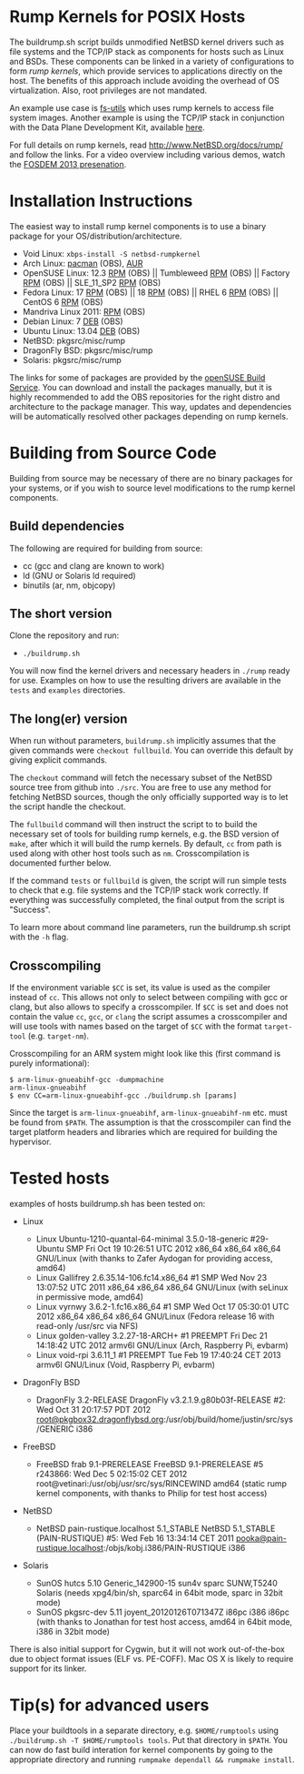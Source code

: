 Rump Kernels for POSIX Hosts
============================

The buildrump.sh script builds unmodified NetBSD kernel drivers such
as file systems and the TCP/IP stack as components for hosts such as
Linux and BSDs.  These components can be linked in a variety
of configurations to form *rump kernels*, which provide services to
applications directly on the host.  The benefits of this approach include
avoiding the overhead of OS virtualization.  Also, root privileges are
not mandated.

An example use case is [fs-utils](http://github.com/stacktic/fs-utils)
which uses rump kernels to access file system images.  Another example
is using the TCP/IP stack in conjunction with the Data Plane Development
Kit, available [here](http://github.com/anttikantee/dpdk-rumptcpip).

For full details on rump kernels, read http://www.NetBSD.org/docs/rump/
and follow the links.
For a video overview including various demos, watch the
[FOSDEM 2013 presenation](http://video.fosdem.org/2013/maintracks/K.1.105/The_Anykernel_and_Rump_Kernels.webm).

Installation Instructions
=========================

The easiest way to install rump kernel components is to use a binary
package for your OS/distribution/architecture.

* Void Linux: `xbps-install -S netbsd-rumpkernel`
* Arch Linux: [pacman](https://build.opensuse.org/package/binaries?package=rump&project=home%3Astaal1978&repository=Arch_Core) (OBS), [AUR](https://aur.archlinux.org/packages/netbsd-rump-cvs/) 
* OpenSUSE Linux:
12.3 [RPM](https://build.opensuse.org/package/binaries?package=rump&project=home%3Astaal1978&repository=openSUSE_12.3) (OBS)
|| Tumbleweed [RPM](https://build.opensuse.org/package/binaries?package=rump&project=home%3Astaal1978&repository=openSUSE_Factory) (OBS)
|| Factory [RPM](https://build.opensuse.org/package/binaries?package=rump&project=home%3Astaal1978&repository=openSUSE_Factory) (OBS)
|| SLE_11_SP2 [RPM](https://build.opensuse.org/package/binaries?package=rump&project=home%3Astaal1978&repository=SLE_11_SP2) (OBS)
* Fedora Linux:
17 [RPM](https://build.opensuse.org/package/binaries?package=rump&project=home%3Astaal1978&repository=Fedora_17) (OBS)
|| 18 [RPM](https://build.opensuse.org/package/binaries?package=rump&project=home%3Astaal1978&repository=Fedora_18) (OBS)
|| RHEL 6 [RPM](https://build.opensuse.org/package/binaries?package=rump&project=home%3Astaal1978&repository=RedHat_RHEL-6) (OBS)
|| CentOS 6 [RPM](https://build.opensuse.org/package/binaries?package=rump&project=home%3Astaal1978&repository=CentOS_CentOS-6) (OBS)
* Mandriva Linux 2011: [RPM](https://build.opensuse.org/package/binaries?package=rump&project=home%3Astaal1978&repository=Mandriva_2011) (OBS)
* Debian Linux:
7 [DEB](https://build.opensuse.org/package/binaries?package=rump&project=home%3Astaal1978&repository=Debian_7.0) (OBS)
* Ubuntu Linux:
13.04 [DEB](https://build.opensuse.org/package/binaries?package=rump&project=home%3Astaal1978&repository=xUbuntu_13.04) (OBS)
* NetBSD: pkgsrc/misc/rump
* DragonFly BSD: pkgsrc/misc/rump
* Solaris: pkgsrc/misc/rump

The links for some of packages are provided by the
[openSUSE Build Service](https://build.opensuse.org/package/show?package=rump&project=home%3Astaal1978). 
You can download and install the packages manually, but it is highly recommended to add the OBS repositories for the right distro and architecture to the package manager. This way, updates and dependencies will be automatically resolved other packages depending on rump kernels.


Building from Source Code
=========================

Building from source may be necessary of there are no binary packages
for your systems, or if you wish to source level modifications to the
rump kernel components.

Build dependencies
------------------

The following are required for building from source:

- cc (gcc and clang are known to work)
- ld (GNU or Solaris ld required)
- binutils (ar, nm, objcopy)

The short version
-----------------

Clone the repository and run:

- `./buildrump.sh`

You will now find the kernel drivers and necessary headers in `./rump`
ready for use.  Examples on how to use the resulting drivers are available
in the `tests` and `examples` directories.

The long(er) version
--------------------

When run without parameters, `buildrump.sh` implicitly assumes that the
given commands were `checkout fullbuild`.  You can override this default
by giving explicit commands.

The `checkout` command will fetch the necessary subset of the NetBSD
source tree from github into `./src`.  You are free to use any method
for fetching NetBSD sources, though the only officially supported way
is to let the script handle the checkout.

The `fullbuild` command will then instruct the script to to build the
necessary set of tools for building rump kernels, e.g. the BSD version
of `make`, after which it will build the rump kernels.  By default,
`cc` from path is used along with other host tools such as `nm`.
Crosscompilation is documented further below.

If the command `tests` or `fullbuild` is given, the script will run simple
tests to check that e.g. file systems and the TCP/IP stack work correctly.
If everything was successfully completed, the final output from the
script is "Success".

To learn more about command line parameters, run the buildrump.sh
script with the `-h` flag.

Crosscompiling
--------------

If the environment variable `$CC` is set, its value is used as the compiler
instead of `cc`.  This allows not only to select between compiling with
gcc or clang, but also allows to specify a crosscompiler.  If `$CC` is set
and does not contain the value `cc`, `gcc`, or `clang` the script assumes
a crosscompiler and will use tools with names based on the target of
`$CC` with the format `target-tool` (e.g. `target-nm`).

Crosscompiling for an ARM system might look like this (first command
is purely informational):

	$ arm-linux-gnueabihf-gcc -dumpmachine
	arm-linux-gnueabihf
	$ env CC=arm-linux-gnueabihf-gcc ./buildrump.sh [params]

Since the target is `arm-linux-gnueabihf`, `arm-linux-gnueabihf-nm` etc.
must be found from `$PATH`.  The assumption is that the crosscompiler
can find the target platform headers and libraries which are required
for building the hypervisor.


Tested hosts
============

examples of hosts buildrump.sh has been tested on:

- Linux
    - Linux Ubuntu-1210-quantal-64-minimal 3.5.0-18-generic #29-Ubuntu SMP Fri Oct 19 10:26:51 UTC 2012 x86_64 x86_64 x86_64 GNU/Linux (with thanks to Zafer Aydogan for providing access, amd64)
    - Linux Gallifrey 2.6.35.14-106.fc14.x86_64 #1 SMP Wed Nov 23 13:07:52 UTC 2011 x86_64 x86_64 x86_64 GNU/Linux (with seLinux in permissive mode, amd64)
    - Linux vyrnwy 3.6.2-1.fc16.x86_64 #1 SMP Wed Oct 17 05:30:01 UTC 2012 x86_64 x86_64 x86_64 GNU/Linux (Fedora release 16 with read-only /usr/src via NFS)
    - Linux golden-valley 3.2.27-18-ARCH+ #1 PREEMPT Fri Dec 21 14:18:42 UTC 2012 armv6l GNU/Linux (Arch, Raspberry Pi, evbarm)
    - Linux void-rpi 3.6.11_1 #1 PREEMPT Tue Feb 19 17:40:24 CET 2013 armv6l GNU/Linux (Void, Raspberry Pi, evbarm)

- DragonFly BSD
    - DragonFly  3.2-RELEASE DragonFly v3.2.1.9.g80b03f-RELEASE #2: Wed Oct 31 20:17:57 PDT 2012     root@pkgbox32.dragonflybsd.org:/usr/obj/build/home/justin/src/sys/GENERIC  i386

- FreeBSD
    - FreeBSD frab 9.1-PRERELEASE FreeBSD 9.1-PRERELEASE #5 r243866: Wed Dec  5 02:15:02 CET 2012     root@vetinari:/usr/obj/usr/src/sys/RINCEWIND  amd64 (static rump kernel components, with thanks to Philip for test host access)

- NetBSD
    - NetBSD pain-rustique.localhost 5.1_STABLE NetBSD 5.1_STABLE (PAIN-RUSTIQUE) #5: Wed Feb 16 13:34:14 CET 2011  pooka@pain-rustique.localhost:/objs/kobj.i386/PAIN-RUSTIQUE i386

- Solaris
    - SunOS hutcs 5.10 Generic_142900-15 sun4v sparc SUNW,T5240 Solaris (needs xpg4/bin/sh, sparc64 in 64bit mode, sparc in 32bit mode)
    - SunOS pkgsrc-dev 5.11 joyent_20120126T071347Z i86pc i386 i86pc (with thanks to Jonathan for test host access, amd64 in 64bit mode, i386 in 32bit mode)

There is also initial support for Cygwin, but it will not work
out-of-the-box due to object format issues (ELF vs. PE-COFF).
Mac OS X is likely to require support for its linker.


Tip(s) for advanced users
=========================

Place your buildtools in a separate directory, e.g. `$HOME/rumptools`
using `./buildrump.sh -T $HOME/rumptools tools`.  Put that directory in
`$PATH`.  You can now do fast build interation for kernel components by
going to the appropriate directory and running `rumpmake dependall &&
rumpmake install`.
